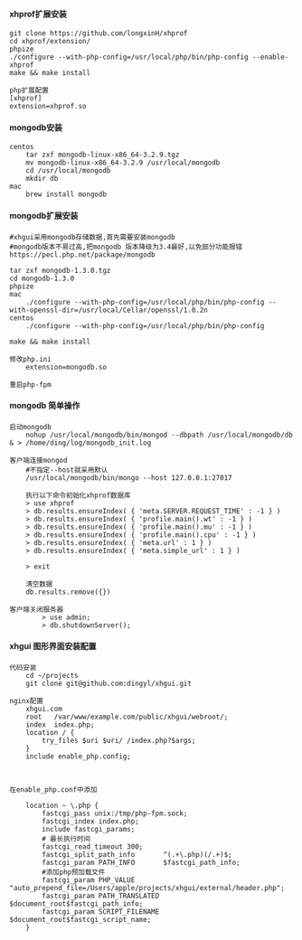 #### xhprof扩展安装
    git clone https://github.com/longxinH/xhprof
    cd xhprof/extension/
    phpize
    ./configure --with-php-config=/usr/local/php/bin/php-config --enable-xhprof
    make && make install
    
    php扩展配置
    [xhprof]
    extension=xhprof.so
    
#### mongodb安装
    centos
        tar zxf mongodb-linux-x86_64-3.2.9.tgz
        mv mongodb-linux-x86_64-3.2.9 /usr/local/mongodb
        cd /usr/local/mongodb
        mkdir db
    mac
        brew install mongodb
        
#### mongodb扩展安装
    
    #xhgui采用mongodb存储数据,首先需要安装mongodb
    #mongodb版本不易过高,把mongodb 版本降级为3.4最好,以免部分功能报错
    https://pecl.php.net/package/mongodb

    tar zxf mongodb-1.3.0.tgz
    cd mongodb-1.3.0
    phpize
    mac
        ./configure --with-php-config=/usr/local/php/bin/php-config --with-openssl-dir=/usr/local/Cellar/openssl/1.0.2n
    centos
        ./configure --with-php-config=/usr/local/php/bin/php-config
    
    make && make install
    
    修改php.ini
        extension=mongodb.so
    
    重启php-fpm
    
#### mongodb 简单操作
    启动mongodb
        nohup /usr/local/mongodb/bin/mongod --dbpath /usr/local/mongodb/db & > /home/ding/log/mongodb_init.log
    
    客户端连接mongod
        #不指定--host就采用默认
        /usr/local/mongodb/bin/mongo --host 127.0.0.1:27017
        
        执行以下命令初始化xhprof数据库
        > use xhprof
        > db.results.ensureIndex( { 'meta.SERVER.REQUEST_TIME' : -1 } )
        > db.results.ensureIndex( { 'profile.main().wt' : -1 } )
        > db.results.ensureIndex( { 'profile.main().mu' : -1 } )
        > db.results.ensureIndex( { 'profile.main().cpu' : -1 } )
        > db.results.ensureIndex( { 'meta.url' : 1 } )
        > db.results.ensureIndex( { 'meta.simple_url' : 1 } )
        
        > exit
        
        清空数据
        db.results.remove({})
        
    客户端关闭服务器
            > use admin;
            > db.shutdownServer();
    
#### xhgui 图形界面安装配置

    代码安装
        cd ~/projects
        git clone git@github.com:dingyl/xhgui.git

    nginx配置
        xhgui.com
        root   /var/www/example.com/public/xhgui/webroot/;
        index  index.php;
        location / {
            try_files $uri $uri/ /index.php?$args;
        }
        include enable_php.config;
        
        
        
    在enable_php.conf中添加
        
        location ~ \.php {
            fastcgi_pass unix:/tmp/php-fpm.sock;
            fastcgi_index index.php;
            include fastcgi_params;
            # 最长执行时间
            fastcgi_read_timeout 300;
            fastcgi_split_path_info       ^(.+\.php)(/.+)$;
            fastcgi_param PATH_INFO       $fastcgi_path_info;
            #添加php预加载文件
            fastcgi_param PHP_VALUE "auto_prepend_file=/Users/apple/projects/xhgui/external/header.php";
            fastcgi_param PATH_TRANSLATED $document_root$fastcgi_path_info;
            fastcgi_param SCRIPT_FILENAME $document_root$fastcgi_script_name;
        }

